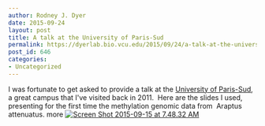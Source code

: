 ```yaml
---
author: Rodney J. Dyer
date: 2015-09-24
layout: post
title: A talk at the University of Paris-Sud
permalink: https://dyerlab.bio.vcu.edu/2015/09/24/a-talk-at-the-university-of-paris-sud/index.html
post_id: 646
categories: 
- Uncategorized
---
```

I was fortunate to get asked to provide a talk at the 
[University of Paris-Sud](http://www.u-psud.fr/en/index.html), a great campus that I've visited back in 2011.  Here are the slides I used, presenting for the first time the methylation genomic data from 
Araptus attenuatus.
more
[![Screen Shot 2015-09-15 at 7.48.32 AM](http://dyerlab.bio.vcu.edu/wp-content/uploads/sites/4831/2015/09/Screen-Shot-2015-09-15-at-7.48.32-AM.png)](https://docs.google.com/presentation/d/17bCkWxFXwLSmm2iQsLvbl7YkmgSqruz-7-WBJunqjoQ/pub?start=false&loop=false&delayms=3000)

